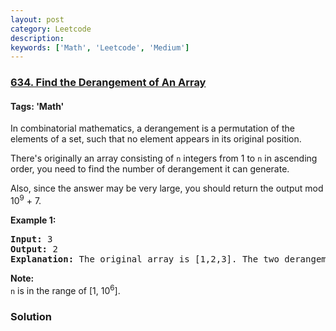 ```yaml
---
layout: post
category: Leetcode
description: 
keywords: ['Math', 'Leetcode', 'Medium']
---
```

### [634. Find the Derangement of An Array](https://leetcode.com/problems/find-the-derangement-of-an-array)

#### Tags: 'Math'

<div class="content__u3I1 question-content__JfgR"><div><p>
In combinatorial mathematics, a derangement is a permutation of the elements of a set, such that no element appears in its original position.
</p>
<p>
There's originally an array consisting of <code>n</code> integers from 1 to <code>n</code> in ascending order, you need to find the number of derangement it can generate.
</p>
<p>
Also, since the answer may be very large, you should return the output mod 10<sup>9</sup> + 7.
</p>
<p><b>Example 1:</b><br/>
</p><pre><b>Input:</b> 3
<b>Output:</b> 2
<b>Explanation:</b> The original array is [1,2,3]. The two derangements are [2,3,1] and [3,1,2].
</pre>
<p></p>
<p><b>Note:</b><br/>
<code>n</code> is in the range of [1, 10<sup>6</sup>].
</p></div></div>

### Solution
